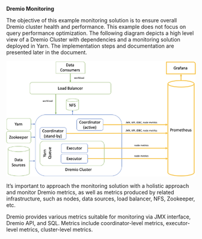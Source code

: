 **Dremio Monitoring**

The objective of this example monitoring solution is to ensure overall Dremio
cluster health and performance. This example does not focus on query performance
optimization. The following diagram depicts a high level view of a Dremio
Cluster with dependencies and a monitoring solution deployed in Yarn. The
implementation steps and documentation are presented later in the document.

![](e1fe7f4b0c3de75bf9bf625790cf5ba7.png)

It’s important to approach the monitoring solution with a holistic approach and
monitor Dremio metrics, as well as metrics produced by related infrastructure,
such as nodes, data sources, load balancer, NFS, Zookeeper, etc.

Dremio provides various metrics suitable for monitoring via JMX interface,
Dremio API, and SQL. Metrics include coordinator-level metrics, executor-level
metrics, cluster-level metrics.
